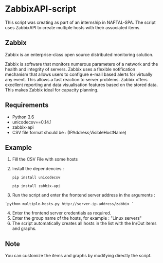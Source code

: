 # ZabbixAPI-script
This script was creating as part of an internship in NAFTAL-SPA. The script uses ZabbixAPI to create multiple hosts with their associated items. 

## Zabbix 
Zabbix is an enterprise-class open source distributed monitoring solution.

Zabbix is software that monitors numerous parameters of a network and the health and integrity of servers. Zabbix uses a flexible notification mechanism that allows users to configure e-mail based alerts for virtually any event. This allows a fast reaction to server problems. Zabbix offers excellent reporting and data visualisation features based on the stored data. This makes Zabbix ideal for capacity planning.

## Requirements 
  - Python 3.6 
  - unicodecsv==0.14.1
  - zabbix-api  
  - CSV file format should be : (IPAddress;VisibleHostName)
  
## Example 
  1. Fill the CSV File with some hosts 
  2. Install the dependencies :
  
     `pip install unicodecsv`
     
     `pip install zabbix-api`
     
  3. Run the script and enter the frontend server address in the arguments :
  
    `python multiple-hosts.py http://server-ip-address/zabbix `
    
  4. Enter the frontend server credentials as required. 
  5. Enter the group name of the hosts, for example : "Linux servers"
  6. The script automatically creates all hosts in the list with the In/Out items and graphs. 
  
## Note 
 You can customize the items and graphs by modifying directly the script.
